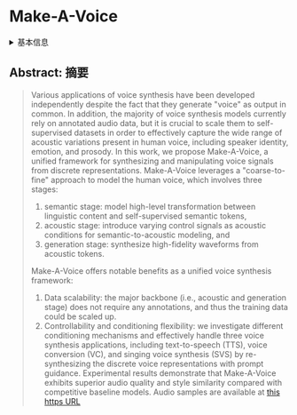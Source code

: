 # Make-A-Voice

<details>
<summary>基本信息</summary>

- 标题: "Make-A-Voice: Unified Voice Synthesis With Discrete Representation"
- 作者: 
  - 01 Rongjie Huang
  - 02 Chunlei Zhang
  - 03 Yongqi Wang
  - 04 Dongchao Yang
  - 05 Luping Liu
  - 06 Zhenhui Ye
  - 07 Ziyue Jiang
  - 08 Chao Weng
  - 09 Zhou Zhao
  - 10 Dong Yu
- 链接: 
  - [ArXiv](https://arxiv.org/abs/2305.19269)
  - [Publication]()
  - [Github]()
  - [Demo](https://make-a-voice.github.io/)
- 文件: 
  - [ArXiv] #TODO
  - [Publication] #TODO

</details>

## Abstract: 摘要

> Various applications of voice synthesis have been developed independently despite the fact that they generate "voice" as output in common. 
> In addition, the majority of voice synthesis models currently rely on annotated audio data, but it is crucial to scale them to self-supervised datasets in order to effectively capture the wide range of acoustic variations present in human voice, including speaker identity, emotion, and prosody. 
> In this work, we propose Make-A-Voice, a unified framework for synthesizing and manipulating voice signals from discrete representations. 
> Make-A-Voice leverages a "coarse-to-fine" approach to model the human voice, which involves three stages: 
> 1) semantic stage: model high-level transformation between linguistic content and self-supervised semantic tokens, 
> 2) acoustic stage: introduce varying control signals as acoustic conditions for semantic-to-acoustic modeling, and 
> 3) generation stage: synthesize high-fidelity waveforms from acoustic tokens. 
> 
> Make-A-Voice offers notable benefits as a unified voice synthesis framework: 
> 1) Data scalability: the major backbone (i.e., acoustic and generation stage) does not require any annotations, and thus the training data could be scaled up. 
> 2) Controllability and conditioning flexibility: we investigate different conditioning mechanisms and effectively handle three voice synthesis applications, including text-to-speech (TTS), voice conversion (VC), and singing voice synthesis (SVS) by re-synthesizing the discrete voice representations with prompt guidance. 
> Experimental results demonstrate that Make-A-Voice exhibits superior audio quality and style similarity compared with competitive baseline models. 
> Audio samples are available at [this https URL](https://make-a-voice.github.io/)

